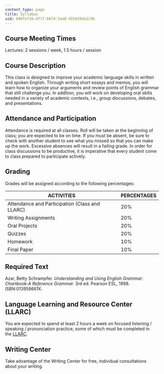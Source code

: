 ```yaml
---
content_type: page
title: Syllabus
uid: b98fe71b-df77-b6f4-3aa0-d15429da2c58
---
```


Course Meeting Times
--------------------

Lectures: 2 sessions / week, 1.5 hours / session

Course Description
------------------

This class is designed to improve your academic language skills in written and spoken English. Through writing short essays and memos, you will learn how to organize your arguments and review points of English grammar that still challenge you. In addition, you will work on developing oral skills needed in a variety of academic contexts, i.e., group discussions, debates, and presentations.

Attendance and Participation
----------------------------

Attendance is required at all classes. Roll will be taken at the beginning of class; you are expected to be on time. If you must be absent, be sure to check with another student to see what you missed so that you can make up the work. Excessive absences will result in a failing grade. In order for class discussions to be productive, it is imperative that every student come to class prepared to participate actively.

Grading
-------

Grades will be assigned according to the following percentages:

| ACTIVITIES | PERCENTAGES |
| --- | --- |
| Attendance and Participation (Class and LLARC) | 20% |
| Writing Assignments | 20% |
| Oral Projects | 20% |
| Quizzes | 20% |
| Homework | 10% |
| Final Paper | 10% 

Required Text
-------------

Azar, Betty Schrampfer. _Understanding and Using English Grammar: Chartbook-A Reference Grammar._ 3rd ed. Pearson ESL, 1998. ISBN:013958661X.

Language Learning and Resource Center (LLARC)
---------------------------------------------

You are expected to spend at least 2 hours a week on focused listening / speaking / pronunciation practice, some of which must be completed in the [LLARC](http://llarc.mit.edu/).

Writing Center
--------------

Take advantage of the Writing Center for free, individual consultations about your writing.